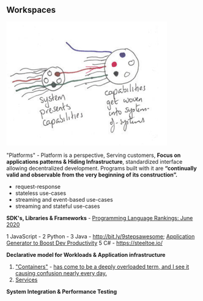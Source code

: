 ## Workspaces

![](/images/systemsofsystems.png)

"Platforms" - Platform is a perspective, Serving customers, **Focus on applications patterns & Hiding Infrastructure**, standardized interface allowing decentralized development. Programs built with it are **“continually valid and observable from the very beginning of its construction”.**

* request-response
* stateless use-cases
* streaming and event-based use-cases
* streaming and stateful use-cases

**SDK's, Libraries & Frameworks** - [Programming Language Rankings: June 2020](https://redmonk.com/sogrady/2020/07/27/language-rankings-6-20/)

1 JavaScript - 
2 Python - 
3 Java - http://bit.ly/9stepsawesome; [Application Generator to Boost Dev Productivity](https://tanzu.vmware.com/content/practitioners/netflix-built-its-own-application-generator-to-boost-dev-productivity-heres-how-you-can-too)
5 C# - https://steeltoe.io/

**Declarative model for Workloads & Application infrastructure**

1. ["Containers"](https://www.michaelnygard.com/blog/2018/09/joyful-isolation) - [has come to be a deeply overloaded term, and I see it causing confusion nearly every day.](https://twitter.com/MarcJBrooker/status/1222217458028707841)
2. [Services](../Patterns/microservices-demo.md)

**System Integration & Performance Testing**





